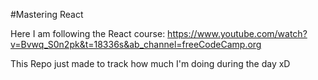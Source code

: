 #Mastering React

Here I am following the React course: https://www.youtube.com/watch?v=Bvwq_S0n2pk&t=18336s&ab_channel=freeCodeCamp.org

This Repo just made to track how much I'm doing during the day xD
